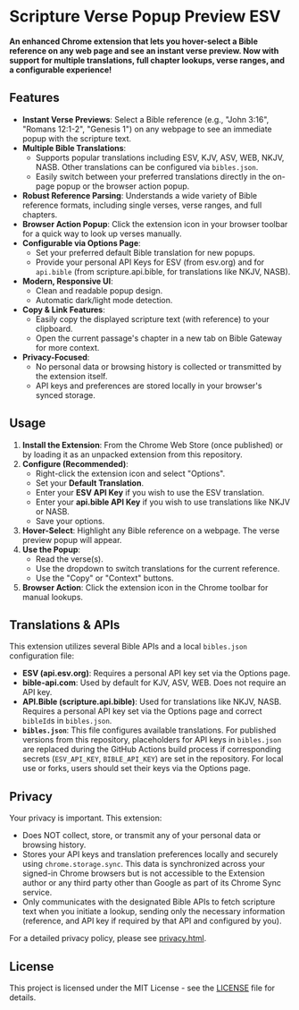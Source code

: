# Scripture Verse Popup Preview ESV

**An enhanced Chrome extension that lets you hover-select a Bible reference on any web page and see an instant verse preview. Now with support for multiple translations, full chapter lookups, verse ranges, and a configurable experience!**

## Features

*   **Instant Verse Previews**: Select a Bible reference (e.g., "John 3:16", "Romans 12:1-2", "Genesis 1") on any webpage to see an immediate popup with the scripture text.
*   **Multiple Bible Translations**: 
    *   Supports popular translations including ESV, KJV, ASV, WEB, NKJV, NASB. Other translations can be configured via `bibles.json`.
    *   Easily switch between your preferred translations directly in the on-page popup or the browser action popup.
*   **Robust Reference Parsing**: Understands a wide variety of Bible reference formats, including single verses, verse ranges, and full chapters.
*   **Browser Action Popup**: Click the extension icon in your browser toolbar for a quick way to look up verses manually.
*   **Configurable via Options Page**: 
    *   Set your preferred default Bible translation for new popups.
    *   Provide your personal API Keys for ESV (from esv.org) and for `api.bible` (from scripture.api.bible, for translations like NKJV, NASB).
*   **Modern, Responsive UI**: 
    *   Clean and readable popup design.
    *   Automatic dark/light mode detection.
*   **Copy & Link Features**: 
    *   Easily copy the displayed scripture text (with reference) to your clipboard.
    *   Open the current passage's chapter in a new tab on Bible Gateway for more context.
*   **Privacy-Focused**: 
    *   No personal data or browsing history is collected or transmitted by the extension itself.
    *   API keys and preferences are stored locally in your browser's synced storage.

## Usage

1.  **Install the Extension**: From the Chrome Web Store (once published) or by loading it as an unpacked extension from this repository.
2.  **Configure (Recommended)**:
    *   Right-click the extension icon and select "Options".
    *   Set your **Default Translation**.
    *   Enter your **ESV API Key** if you wish to use the ESV translation.
    *   Enter your **api.bible API Key** if you wish to use translations like NKJV or NASB.
    *   Save your options.
3.  **Hover-Select**: Highlight any Bible reference on a webpage. The verse preview popup will appear.
4.  **Use the Popup**: 
    *   Read the verse(s).
    *   Use the dropdown to switch translations for the current reference.
    *   Use the "Copy" or "Context" buttons.
5.  **Browser Action**: Click the extension icon in the Chrome toolbar for manual lookups.

## Translations & APIs

This extension utilizes several Bible APIs and a local `bibles.json` configuration file:

*   **ESV (api.esv.org)**: Requires a personal API key set via the Options page.
*   **bible-api.com**: Used by default for KJV, ASV, WEB. Does not require an API key.
*   **API.Bible (scripture.api.bible)**: Used for translations like NKJV, NASB. Requires a personal API key set via the Options page and correct `bibleId`s in `bibles.json`.
*   **`bibles.json`**: This file configures available translations. For published versions from this repository, placeholders for API keys in `bibles.json` are replaced during the GitHub Actions build process if corresponding secrets (`ESV_API_KEY`, `BIBLE_API_KEY`) are set in the repository. For local use or forks, users should set their keys via the Options page.

## Privacy

Your privacy is important. This extension:
*   Does NOT collect, store, or transmit any of your personal data or browsing history.
*   Stores your API keys and translation preferences locally and securely using `chrome.storage.sync`. This data is synchronized across your signed-in Chrome browsers but is not accessible to the Extension author or any third party other than Google as part of its Chrome Sync service.
*   Only communicates with the designated Bible APIs to fetch scripture text when you initiate a lookup, sending only the necessary information (reference, and API key if required by that API and configured by you).

For a detailed privacy policy, please see [privacy.html](privacy.html).

## License

This project is licensed under the MIT License - see the [LICENSE](LICENSE) file for details. 